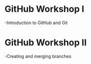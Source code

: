 # GitHub Workshop I
-Introduction to GitHub and Git

# GitHub Workshop II
-Creating and merging branches
